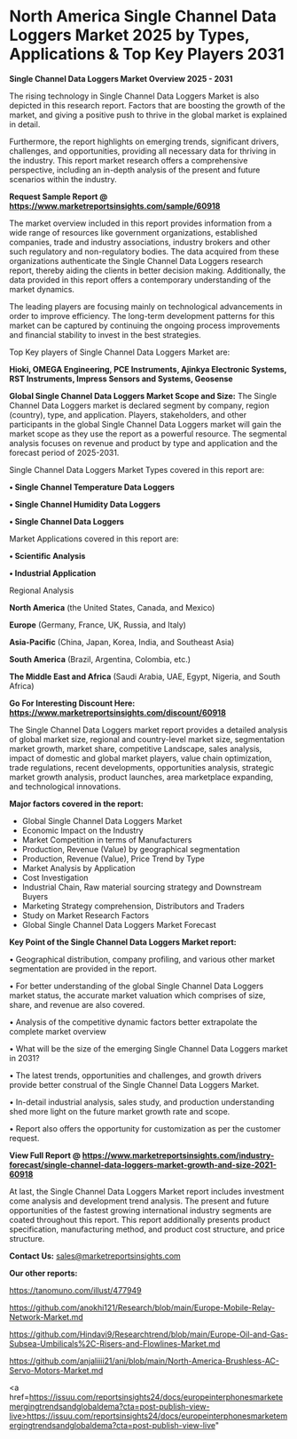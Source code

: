 # North America Single Channel Data Loggers Market 2025 by Types, Applications & Top Key Players 2031

<Strong> Single Channel Data Loggers Market Overview 2025 - 2031</strong>

The rising technology in Single Channel Data Loggers Market is also depicted in this research report. Factors that are boosting the growth of the market, and giving a positive push to thrive in the global market is explained in detail.

Furthermore, the report highlights on emerging trends, significant drivers, challenges, and opportunities, providing all necessary data for thriving in the industry. This report market research offers a comprehensive perspective, including an in-depth analysis of the present and future scenarios within the industry.

<strong>Request Sample Report @ <a href=https://www.marketreportsinsights.com/sample/60918>https://www.marketreportsinsights.com/sample/60918</a></strong>

The market overview included in this report provides information from a wide range of resources like government organizations, established companies, trade and industry associations, industry brokers and other such regulatory and non-regulatory bodies. The data acquired from these organizations authenticate the Single Channel Data Loggers research report, thereby aiding the clients in better decision making. Additionally, the data provided in this report offers a contemporary understanding of the market dynamics.

The leading players are focusing mainly on technological advancements in order to improve efficiency. The long-term development patterns for this market can be captured by continuing the ongoing process improvements and financial stability to invest in the best strategies.

Top Key players of Single Channel Data Loggers Market are:

<strong>Hioki, OMEGA Engineering, PCE Instruments, Ajinkya Electronic Systems, RST Instruments, Impress Sensors and Systems, Geosense</strong>

<strong><b>Global Single Channel Data Loggers Market Scope and Size:</b></strong>
The Single Channel Data Loggers market is declared segment by company, region (country), type, and application. Players, stakeholders, and other participants in the global Single Channel Data Loggers market will gain the market scope as they use the report as a powerful resource. The segmental analysis focuses on revenue and product by type and application and the forecast period of 2025-2031.

Single Channel Data Loggers Market Types covered in this report are:

<strong>• Single Channel Temperature Data Loggers

• Single Channel Humidity Data Loggers

• Single Channel Data Loggers</strong>

Market Applications covered in this report are:

<strong>• Scientific Analysis

• Industrial Application</strong> 

Regional Analysis

<strong>North America</strong> (the United States, Canada, and Mexico)

<strong>Europe</strong> (Germany, France, UK, Russia, and Italy)

<strong>Asia-Pacific</strong> (China, Japan, Korea, India, and Southeast Asia)

<strong>South America</strong> (Brazil, Argentina, Colombia, etc.)

<strong>The Middle East and Africa</strong> (Saudi Arabia, UAE, Egypt, Nigeria, and South Africa)

<strong>Go For Interesting Discount Here: <a href=https://www.marketreportsinsights.com/discount/60918>https://www.marketreportsinsights.com/discount/60918</a></strong>

The Single Channel Data Loggers market report provides a detailed analysis of global market size, regional and country-level market size, segmentation market growth, market share, competitive Landscape, sales analysis, impact of domestic and global market players, value chain optimization, trade regulations, recent developments, opportunities analysis, strategic market growth analysis, product launches, area marketplace expanding, and technological innovations.

<strong><b>Major factors covered in the report:</b></strong>
<ul>
  <li>Global Single Channel Data Loggers Market </li>
  <li>Economic Impact on the Industry</li>
  <li>Market Competition in terms of Manufacturers</li>
  <li>Production, Revenue (Value) by geographical segmentation</li>
  <li>Production, Revenue (Value), Price Trend by Type</li>
  <li>Market Analysis by Application</li>
  <li>Cost Investigation</li>
  <li>Industrial Chain, Raw material sourcing strategy and Downstream Buyers</li>
  <li>Marketing Strategy comprehension, Distributors and Traders</li>
  <li>Study on Market Research Factors</li>
  <li>Global Single Channel Data Loggers Market Forecast</li>
</ul>

<strong><b>Key Point of the Single Channel Data Loggers Market report:</b></strong>

• Geographical distribution, company profiling, and various other market segmentation are provided in the report.

• For better understanding of the global Single Channel Data Loggers market status, the accurate market valuation which comprises of size, share, and revenue are also covered.

• Analysis of the competitive dynamic factors better extrapolate the complete market overview

• What will be the size of the emerging Single Channel Data Loggers market in 2031?

• The latest trends, opportunities and challenges, and growth drivers provide better construal of the Single Channel Data Loggers Market.

• In-detail industrial analysis, sales study, and production understanding shed more light on the future market growth rate and scope.

• Report also offers the opportunity for customization as per the customer request.

<strong><b>View Full Report @ <a href=https://www.marketreportsinsights.com/industry-forecast/single-channel-data-loggers-market-growth-and-size-2021-60918>https://www.marketreportsinsights.com/industry-forecast/single-channel-data-loggers-market-growth-and-size-2021-60918</a></b></strong>


At last, the Single Channel Data Loggers Market report includes investment come analysis and development trend analysis. The present and future opportunities of the fastest growing international industry segments are coated throughout this report. This report additionally presents product specification, manufacturing method, and product cost structure, and price structure.

<strong>Contact Us:</strong>
sales@marketreportsinsights.com

<strong>Our other reports:</strong>

<a href=https://tanomuno.com/illust/477949>https://tanomuno.com/illust/477949</a>

<a href=https://github.com/anokhi121/Research/blob/main/Europe-Mobile-Relay-Network-Market.md>https://github.com/anokhi121/Research/blob/main/Europe-Mobile-Relay-Network-Market.md</a>

<a href=https://github.com/Hindavi9/Researchtrend/blob/main/Europe-Oil-and-Gas-Subsea-Umbilicals%2C-Risers-and-Flowlines-Market.md>https://github.com/Hindavi9/Researchtrend/blob/main/Europe-Oil-and-Gas-Subsea-Umbilicals%2C-Risers-and-Flowlines-Market.md</a>

<a href=https://github.com/anjaliiii21/ani/blob/main/North-America-Brushless-AC-Servo-Motors-Market.md>https://github.com/anjaliiii21/ani/blob/main/North-America-Brushless-AC-Servo-Motors-Market.md</a>

<a href=https://issuu.com/reportsinsights24/docs/europeinterphonesmarketemergingtrendsandglobaldema?cta=post-publish-view-live>https://issuu.com/reportsinsights24/docs/europeinterphonesmarketemergingtrendsandglobaldema?cta=post-publish-view-live</a>"

